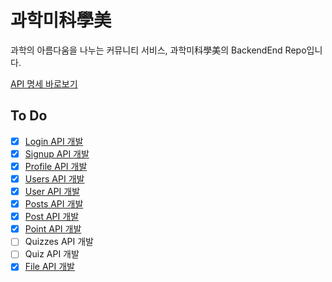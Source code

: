 # 과학미科學美
과학의 아름다움을 나누는 커뮤니티 서비스, 과학미科學美의 BackendEnd Repo입니다.

[API 명세 바로보기](APIs.md)

## To Do
- [x] [Login API 개발](APIs.md#login-api)
- [x] [Signup API 개발](APIs.md#signup-api)
- [x] [Profile API 개발](APIs.md#profile-api)
- [X] [Users API 개발](APIs.md#users-api)
- [X] [User API 개발](APIs.md#user-api)
- [x] [Posts API 개발](APIs.md#posts-api)
- [X] [Post API 개발](APIs.md#post-api)
- [X] [Point API 개발](APIs.md#point-api)
- [ ] Quizzes API 개발
- [ ] Quiz API 개발
- [X] [File API 개발](APIs.md#file-api)